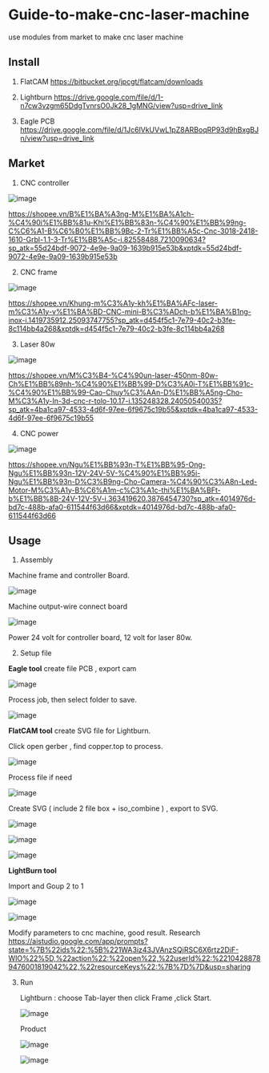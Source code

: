 # Guide-to-make-cnc-laser-machine
use modules from market to make cnc laser machine


## Install

1.  FlatCAM https://bitbucket.org/jpcgt/flatcam/downloads

2.  Lightburn https://drive.google.com/file/d/1-n7cw3vzgm65DdgTvnrsO0Jk28_1gMNG/view?usp=drive_link

3.  Eagle PCB https://drive.google.com/file/d/1Jc6lVkUVwL1pZ8ARBoqRP93d9hBxgBJn/view?usp=drive_link

##  Market

1.  CNC controller

![image](https://github.com/user-attachments/assets/19ee5130-b8ba-476d-98ab-c23db4b90601)



https://shopee.vn/B%E1%BA%A3ng-M%E1%BA%A1ch-%C4%90i%E1%BB%81u-Khi%E1%BB%83n-%C4%90%E1%BB%99ng-C%C6%A1-B%C6%B0%E1%BB%9Bc-2-Tr%E1%BB%A5c-Cnc-3018-2418-1610-Grbl-1.1-3-Tr%E1%BB%A5c-i.82558488.7210090634?sp_atk=55d24bdf-9072-4e9e-9a09-1639b915e53b&xptdk=55d24bdf-9072-4e9e-9a09-1639b915e53b

2.  CNC frame

   ![image](https://github.com/user-attachments/assets/06eef02f-ac08-4e48-90f9-b5e28f791a26)

https://shopee.vn/Khung-m%C3%A1y-kh%E1%BA%AFc-laser-m%C3%A1y-v%E1%BA%BD-CNC-mini-B%C3%ADch-b%E1%BA%B1ng-inox-i.1419735912.25093747755?sp_atk=d454f5c1-7e79-40c2-b3fe-8c114bb4a268&xptdk=d454f5c1-7e79-40c2-b3fe-8c114bb4a268

3. Laser 80w

  ![image](https://github.com/user-attachments/assets/0c8151c9-05fd-435d-9f27-34e5412def22)

  https://shopee.vn/M%C3%B4-%C4%90un-laser-450nm-80w-Ch%E1%BB%89nh-%C4%90%E1%BB%99-D%C3%A0i-T%E1%BB%91c-%C4%90%E1%BB%99-Cao-Chuy%C3%AAn-D%E1%BB%A5ng-Cho-M%C3%A1y-In-3d-cnc-r-tolo-10.17-i.135248328.24050540035?sp_atk=4ba1ca97-4533-4d6f-97ee-6f9675c19b55&xptdk=4ba1ca97-4533-4d6f-97ee-6f9675c19b55

4.  CNC power

   ![image](https://github.com/user-attachments/assets/29daa005-e6ea-40d3-b654-a99d6b59eb98)

   https://shopee.vn/Ngu%E1%BB%93n-T%E1%BB%95-Ong-Ngu%E1%BB%93n-12V-24V-5V-%C4%90%E1%BB%95i-Ngu%E1%BB%93n-D%C3%B9ng-Cho-Camera-%C4%90%C3%A8n-Led-Motor-M%C3%A1y-B%C6%A1m-c%C3%A1c-thi%E1%BA%BFt-b%E1%BB%8B-24V-12V-5V-i.363419620.3876454730?sp_atk=4014976d-bd7c-488b-afa0-611544f63d66&xptdk=4014976d-bd7c-488b-afa0-611544f63d66

## Usage

1. Assembly

  Machine frame and controller Board.
  

 ![image](https://github.com/user-attachments/assets/61c1a398-8cbe-43cb-ab6e-197ec59708b8)


  Machine output-wire connect board


 ![image](https://github.com/user-attachments/assets/b07c81ad-73c2-4472-bd2c-a08ff061d9b1)


  Power 24 volt for controller board, 12 volt for laser 80w.

2.   Setup file

   **Eagle tool** create file PCB , export cam


   ![image](https://github.com/user-attachments/assets/b3e98ee5-f477-42aa-af7b-40852e26b87c)

   Process job, then select folder to save.

   ![image](https://github.com/user-attachments/assets/f98c4f82-81f6-47b2-9c87-6a86413c49eb)


   **FlatCAM tool** create SVG file for Lightburn.

   Click open gerber , find copper.top to process.

   ![image](https://github.com/user-attachments/assets/dd5febf0-1697-4651-b3ec-9443d0b6a351)

   Process file if need

   ![image](https://github.com/user-attachments/assets/00888c6d-6c0d-43ed-a31c-2b81b1089df8)

   Create SVG ( include 2 file box + iso_combine ) , export to SVG.


   ![image](https://github.com/user-attachments/assets/75c9e327-8efc-436a-994e-aa108071f1b0)


   ![image](https://github.com/user-attachments/assets/5f24ee86-3b12-4ef3-b250-7959fb5f1c8a)


   ![image](https://github.com/user-attachments/assets/c6d2c347-b3dc-4417-9883-03eeaad7ee11)

  
   **LightBurn tool**

   Import and Goup 2 to 1 


   ![image](https://github.com/user-attachments/assets/6f070ce7-438a-4be1-a0f9-ea5a307f1182)



   ![image](https://github.com/user-attachments/assets/a73f8763-0d79-429f-845c-70bb1600a71a)


   Modify parameters to cnc machine, good result.
   Research https://aistudio.google.com/app/prompts?state=%7B%22ids%22:%5B%221WA3iz43JVAnzSQjRSC6X6rtz2DiF-WIO%22%5D,%22action%22:%22open%22,%22userId%22:%22104288789476001819042%22,%22resourceKeys%22:%7B%7D%7D&usp=sharing

3. Run

   Lightburn : choose Tab-layer then click Frame ,click Start.


   ![image](https://github.com/user-attachments/assets/96a6e239-6ec8-42cf-b40c-0be4e5b15754)

   Product


   ![image](https://github.com/user-attachments/assets/b51e30f6-637d-42f4-bf82-42a7f5282c5e)



   ![image](https://github.com/user-attachments/assets/1cdd6c38-85a0-43b5-b80b-1fc3a29047ef)








   


  




